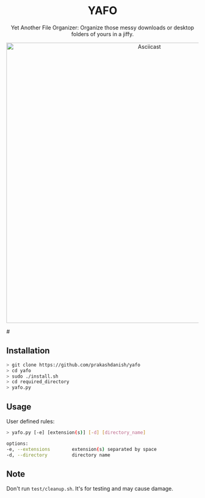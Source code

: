 <h1 align="center">YAFO</h1>
<p align="center">Yet Another File Organizer: Organize those messy downloads or desktop folders of yours in a jiffy.</p>

<p align="center">
<a href="https://asciinema.org/a/nCFfuGjTNggu2JS4HxX9Nvn8z"><img src="https://imgur.com/DlkebLm.gif" alt="Asciicast" width="734"/></a>
</p>
# 


## Installation
```bash
> git clone https://github.com/prakashdanish/yafo
> cd yafo
> sudo ./install.sh
> cd required_directory
> yafo.py
```

## Usage
User defined rules:
```bash
> yafo.py [-e] [extension(s)] [-d] [directory_name]

options:
-e, --extensions        extension(s) separated by space
-d, --directory         directory name
```
## Note
Don't run `test/cleanup.sh`. It's for testing and may cause damage.

